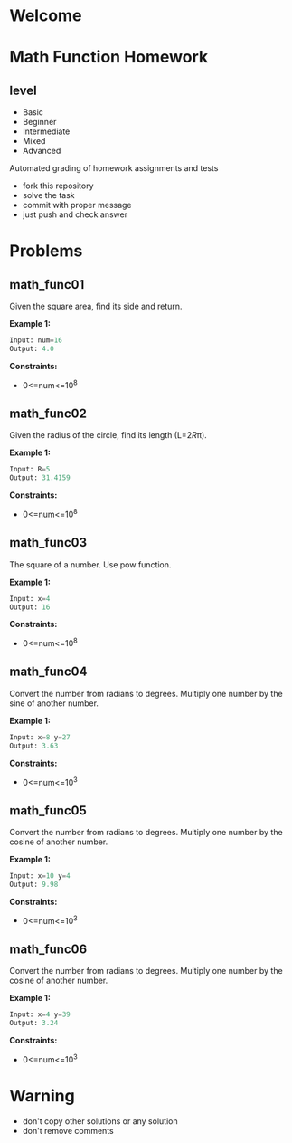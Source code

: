 # Welcome
# Math Function Homework
## level
- Basic
- Beginner
- Intermediate
- Mixed
- Advanced


Automated grading of homework assignments and tests
- fork this repository
- solve the task 
- commit with proper message
- just push and check answer
# Problems
## math_func01

  Given the square area, find its side and return.

**Example 1:**

```Python
Input: num=16
Output: 4.0

```

**Constraints:**
- 0<=num<=10<sup>8</sup>

## math_func02

  Given the radius of the circle, find its length (L=2*R*π).

**Example 1:**

```Python
Input: R=5
Output: 31.4159

```

**Constraints:**
- 0<=num<=10<sup>8</sup>

## math_func03

  The square of a number. Use pow function.

**Example 1:**

```Python
Input: x=4
Output: 16

```

**Constraints:**
- 0<=num<=10<sup>8</sup>

## math_func04

  Convert the number from radians to degrees.
  Multiply one number by the sine of another number.

**Example 1:**

```Python
Input: x=8 y=27
Output: 3.63

```

**Constraints:**
- 0<=num<=10<sup>3</sup>

## math_func05

  Convert the number from radians to degrees.
  Multiply one number by the cosine of another number.

**Example 1:**

```Python
Input: x=10 y=4
Output: 9.98

```

**Constraints:**
- 0<=num<=10<sup>3</sup>

## math_func06

  Convert the number from radians to degrees.
  Multiply one number by the cosine of another number.

**Example 1:**

```Python
Input: x=4 y=39
Output: 3.24

```

**Constraints:**
- 0<=num<=10<sup>3</sup>

# Warning
- don't copy other solutions or any solution
- don't remove comments